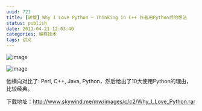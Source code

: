 ```yaml
---
uuid: 721
title: [转载] Why I Love Python – Thinking in C++ 作者用Python后的想法
status: publish
date: 2011-04-21 12:03:40
categories: 编程技术
tags: 讲义
---
```

![image](https://skywind3000.github.io/images/blog/wp-content/2011/04/image_thumb.gif) 

![image](https://skywind3000.github.io/images/blog/wp-content/2011/04/image_thumb1.gif)

他横向对比了: Perl, C++, Java, Python，然后给出了10大使用Python的理由，比较经典。

下载地址：<http://www.skywind.me/mw/images/c/c2/Why_I_Love_Python.rar>
